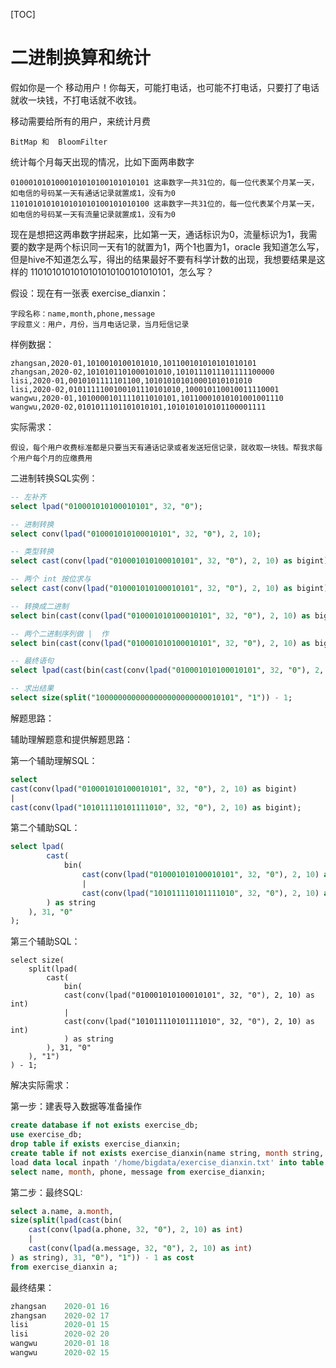 [TOC]



# 二进制换算和统计

假如你是一个 移动用户！你每天，可能打电话，也可能不打电话，只要打了电话就收一块钱，不打电话就不收钱。

移动需要给所有的用户，来统计月费

```
BitMap 和  BloomFilter
```

统计每个月每天出现的情况，比如下面两串数字

```
0100010101000101010100101010101 这串数字一共31位的，每一位代表某个月某一天，如电信的号码某一天有通话记录就置成1，没有为0
1101010101010101010100101010100 这串数字一共31位的，每一位代表某个月某一天，如电信的号码某一天有流量记录就置成1，没有为0
```

现在是想把这两串数字拼起来，比如第一天，通话标识为0，流量标识为1，我需要的数字是两个标识同一天有1的就置为1，两个1也置为1，oracle 我知道怎么写，但是hive不知道怎么写，得出的结果最好不要有科学计数的出现，我想要结果是这样的 1101010101010101010100101010101，怎么写？

假设：现在有一张表 exercise_dianxin：

```
字段名称：name,month,phone,message
字段意义：用户，月份，当月电话记录，当月短信记录
```

样例数据：

```
zhangsan,2020-01,1010010100101010,101100101010101010101
zhangsan,2020-02,1010101101000101010,1010111011101111100000
lisi,2020-01,0010101111101100,101010101010001010101010
lisi,2020-02,0101111100100101110101010,100010110010011110001
wangwu,2020-01,1010000101111011010101,10110001010101001001110
wangwu,2020-02,0101011101101010101,1010101010101100001111
```

实际需求：

```
假设，每个用户收费标准都是只要当天有通话记录或者发送短信记录，就收取一块钱。帮我求每个用户每个月的应缴费用
```

二进制转换SQL实例：

```sql
-- 左补齐
select lpad("010001010100010101", 32, "0");

-- 进制转换
select conv(lpad("010001010100010101", 32, "0"), 2, 10);

-- 类型转换
select cast(conv(lpad("010001010100010101", 32, "0"), 2, 10) as bigint);

-- 两个 int 按位求与
select cast(conv(lpad("010001010100010101", 32, "0"), 2, 10) as bigint) | cast(conv(lpad("1010111", 32, "0"), 2, 10) as bigint);

-- 转换成二进制
select bin(cast(conv(lpad("010001010100010101", 32, "0"), 2, 10) as bigint));

-- 两个二进制序列做 |  作
select bin(cast(conv(lpad("010001010100010101", 32, "0"), 2, 10) as bigint) |  cast(conv(lpad("1010111", 32, "0"), 2, 10) as bigint));

-- 最终语句
select lpad(cast(bin(cast(conv(lpad("010001010100010101", 32, "0"), 2, 10) as bigint) | cast(conv(lpad("1010111", 32, "0"), 2, 10) as bigint)) as string), 31, "0");

-- 求出结果
select size(split("1000000000000000000000000010101", "1")) - 1;
```

解题思路：

辅助理解题意和提供解题思路：

第一个辅助理解SQL：

```sql
select 
cast(conv(lpad("010001010100010101", 32, "0"), 2, 10) as bigint) 
| 
cast(conv(lpad("101011110101111010", 32, "0"), 2, 10) as bigint);
```

第二个辅助SQL：

```sql
select lpad(
        cast(
            bin(
                cast(conv(lpad("010001010100010101", 32, "0"), 2, 10) as int) 
                | 
                cast(conv(lpad("101011110101111010", 32, "0"), 2, 10) as int)
        ) as string
    ), 31, "0"
);
```

第三个辅助SQL：	

```
select size(
    split(lpad(
        cast(
            bin(
            cast(conv(lpad("010001010100010101", 32, "0"), 2, 10) as int) 
            | 
            cast(conv(lpad("101011110101111010", 32, "0"), 2, 10) as int)
            ) as string
        ), 31, "0"
    ), "1")
) - 1;
```


解决实际需求：

第一步：建表导入数据等准备操作

```sql
create database if not exists exercise_db;
use exercise_db;
drop table if exists exercise_dianxin;
create table if not exists exercise_dianxin(name string, month string, phone string, message string) row format delimited fields terminated by ",";
load data local inpath '/home/bigdata/exercise_dianxin.txt' into table exercise_dianxin;
select name, month, phone, message from exercise_dianxin;
```

第二步：最终SQL:

```SQL
select a.name, a.month, 
size(split(lpad(cast(bin(
    cast(conv(lpad(a.phone, 32, "0"), 2, 10) as int) 
    | 
    cast(conv(lpad(a.message, 32, "0"), 2, 10) as int)
) as string), 31, "0"), "1")) - 1 as cost 
from exercise_dianxin a;
```

最终结果：

```sql
zhangsan 	2020-01 16
zhangsan  	2020-02 17
lisi		2020-01 15
lisi		2020-02 20
wangwu		2020-01 18
wangwu		2020-02 15
```

